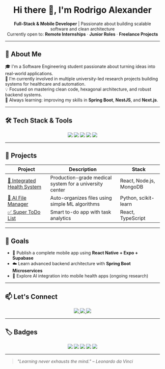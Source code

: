 <!-- README.md -->

<h1 align="center">Hi there 👋, I'm Rodrigo Alexander</h1>

<p align="center">
  <b>Full-Stack & Mobile Developer</b> | Passionate about building scalable software and clean architecture  
  <br/>
  Currently open to: <b>Remote Internships</b> · <b>Junior Roles</b> · <b>Freelance Projects</b>
</p>

---

## 🚀 About Me

🎓 I'm a Software Engineering student passionate about turning ideas into real-world applications.  
🔬 I'm currently involved in multiple university-led research projects building systems for healthcare and automation.  
💡 Focused on mastering clean code, hexagonal architecture, and robust backend systems.  
🧠 Always learning: improving my skills in **Spring Boot**, **NestJS**, and **Next.js**.

---

## 🛠 Tech Stack & Tools

<p align="center">
  <!-- Programming Languages -->
  <img src="https://skillicons.dev/icons?i=ts,js,java,py" />

  <!-- Frontend -->
  <img src="https://skillicons.dev/icons?i=react,next,astro" />

  <!-- Backend -->
  <img src="https://skillicons.dev/icons?i=nodejs,nestjs,spring,fastapi" />

  <!-- Mobile -->
  <img src="https://skillicons.dev/icons?i=react,expo" />

  <!-- DevOps & DB -->
  <img src="https://skillicons.dev/icons?i=mongodb,postgres,docker,git" />
</p>

---

## 🧩 Projects

| Project | Description | Stack |
|--------|-------------|-------|
| [🏥 Integrated Health System](https://github.com/RodrigoAlexander7/Sistema_Integrado_de_Salud_UNSA) | Production-grade medical system for a university center | React, Node.js, MongoDB |
| [🤖 AI File Manager](https://github.com/RodrigoAlexander7/Automated_File_Manager) | Auto-organizes files using simple ML algorithms | Python, scikit-learn |
| [✅ Super ToDo List](https://github.com/RodrigoAlexander7/Super-ToDo-List) | Smart to-do app with task analytics | React, TypeScript |

---

## 🧭 Goals

- 📱 Publish a complete mobile app using **React Native + Expo + Supabase**
- ☁️ Learn advanced backend architecture with **Spring Boot Microservices**
- 🧪 Explore AI integration into mobile health apps (ongoing research)

---

## 📫 Let's Connect

<p align="center">
  <a href="mailto:rodrygoleu7@gmail.com">
    <img src="https://img.shields.io/badge/Gmail-D14836?style=for-the-badge&logo=gmail&logoColor=white"/>
  </a>
  <a href="https://www.linkedin.com/in/rodrigo-fernandez-h/">
    <img src="https://img.shields.io/badge/LinkedIn-%230077B5?style=for-the-badge&logo=linkedin&logoColor=white"/>
  </a>
  <a href="https://github.com/RodrigoAlexander7">
    <img src="https://img.shields.io/badge/GitHub-000?style=for-the-badge&logo=github&logoColor=white"/>
  </a>
</p>

---

## 🏷 Badges

<p align="center">
  <img src="https://img.shields.io/badge/Spring_Boot-Learning-green?style=for-the-badge&logo=springboot" />
  <img src="https://img.shields.io/badge/React_Native-Production Ready-blue?style=for-the-badge&logo=react" />
  <img src="https://img.shields.io/badge/Node.js-Advanced-informational?style=for-the-badge&logo=nodedotjs" />
  <img src="https://img.shields.io/badge/Next.js-In Progress-black?style=for-the-badge&logo=nextdotjs" />
  <img src="https://img.shields.io/badge/TypeScript-Proficient-3178C6?style=for-the-badge&logo=typescript&logoColor=white" />
</p>

---

> _"Learning never exhausts the mind." – Leonardo da Vinci_

